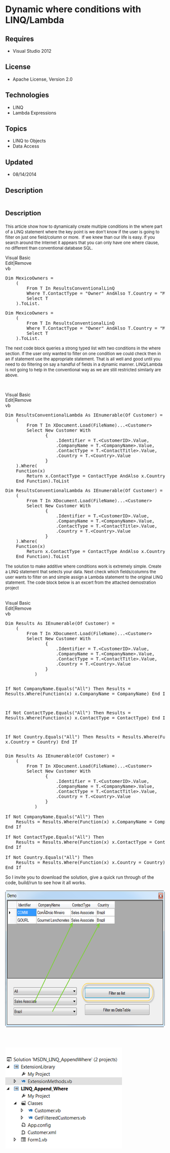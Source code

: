 # Dynamic where conditions with LINQ/Lambda
## Requires
- Visual Studio 2012
## License
- Apache License, Version 2.0
## Technologies
- LINQ
- Lambda Expressions
## Topics
- LINQ to Objects
- Data Access
## Updated
- 08/14/2014
## Description

<h1><span style="font-size:20px; font-weight:bold">Description</span></h1>
<p><span style="font-size:small">This article show how to dynamically create multiple conditions in the where part of a LINQ statement where the key point is we don't know if the user is going to filter on just one field/column or more.&nbsp; If we knew than
 our life is easy. If you search around the Internet it appears that you can only have one where clause, no different than conventional database SQL.</span>&nbsp;</p>
<div class="scriptcode">
<div class="pluginEditHolder" pluginCommand="mceScriptCode">
<div class="title"><span>Visual Basic</span></div>
<div class="pluginLinkHolder"><span class="pluginEditHolderLink">Edit</span>|<span class="pluginRemoveHolderLink">Remove</span></div>
<span class="hidden">vb</span>
<pre class="hidden">Dim MexicoOwners =
    (
        From T In ResultsConventionalLinQ
        Where T.ContactType = &quot;Owner&quot; AndAlso T.Country = &quot;Mexico&quot;
        Select T
    ).ToList.</pre>
<div class="preview">
<pre class="vb"><span class="visualBasic__keyword">Dim</span>&nbsp;MexicoOwners&nbsp;=&nbsp;
&nbsp;&nbsp;&nbsp;&nbsp;(&nbsp;
&nbsp;&nbsp;&nbsp;&nbsp;&nbsp;&nbsp;&nbsp;&nbsp;From&nbsp;T&nbsp;<span class="visualBasic__keyword">In</span>&nbsp;ResultsConventionalLinQ&nbsp;
&nbsp;&nbsp;&nbsp;&nbsp;&nbsp;&nbsp;&nbsp;&nbsp;Where&nbsp;T.ContactType&nbsp;=&nbsp;<span class="visualBasic__string">&quot;Owner&quot;</span>&nbsp;<span class="visualBasic__keyword">AndAlso</span>&nbsp;T.Country&nbsp;=&nbsp;<span class="visualBasic__string">&quot;Mexico&quot;</span>&nbsp;
&nbsp;&nbsp;&nbsp;&nbsp;&nbsp;&nbsp;&nbsp;&nbsp;<span class="visualBasic__keyword">Select</span>&nbsp;T&nbsp;
&nbsp;&nbsp;&nbsp;&nbsp;).ToList.</pre>
</div>
</div>
</div>
<p><span style="font-size:small">The next code block queries a strong typed list with two conditions in the where section. If the user only wanted to filter on one condition we could check then in an if statement use the appropriate statement. That is all well
 and good until you need to do filtering on say a handful of fields in a dynamic manner. LINQ/Lambda is not going to help in the conventional way as we are still restricted similarly are above.</span></p>
<p><span style="font-size:small">&nbsp;</span></p>
<p><span style="font-size:small"></p>
<div class="scriptcode">
<div class="pluginEditHolder" pluginCommand="mceScriptCode">
<div class="title"><span>Visual Basic</span></div>
<div class="pluginLinkHolder"><span class="pluginEditHolderLink">Edit</span>|<span class="pluginRemoveHolderLink">Remove</span></div>
<span class="hidden">vb</span>
<pre class="hidden">Dim ResultsConventionalLambda As IEnumerable(Of Customer) =
    (
        From T In XDocument.Load(FileName)...&lt;Customer&gt;
        Select New Customer With
               {
                   .Identifier = T.&lt;CustomerID&gt;.Value,
                   .CompanyName = T.&lt;CompanyName&gt;.Value,
                   .ContactType = T.&lt;ContactTitle&gt;.Value,
                   .Country = T.&lt;Country&gt;.Value
               }
    ).Where(
    Function(x)
        Return x.ContactType = ContactType AndAlso x.Country = Country
    End Function).ToList</pre>
<div class="preview">
<pre class="js">Dim&nbsp;ResultsConventionalLambda&nbsp;As&nbsp;IEnumerable(Of&nbsp;Customer)&nbsp;=&nbsp;
&nbsp;&nbsp;&nbsp;&nbsp;(&nbsp;
&nbsp;&nbsp;&nbsp;&nbsp;&nbsp;&nbsp;&nbsp;&nbsp;From&nbsp;T&nbsp;In&nbsp;XDocument.Load(FileName)...&lt;Customer&gt;&nbsp;
&nbsp;&nbsp;&nbsp;&nbsp;&nbsp;&nbsp;&nbsp;&nbsp;Select&nbsp;New&nbsp;Customer&nbsp;With&nbsp;
&nbsp;&nbsp;&nbsp;&nbsp;&nbsp;&nbsp;&nbsp;&nbsp;&nbsp;&nbsp;&nbsp;&nbsp;&nbsp;&nbsp;&nbsp;<span class="js__brace">{</span>&nbsp;
&nbsp;&nbsp;&nbsp;&nbsp;&nbsp;&nbsp;&nbsp;&nbsp;&nbsp;&nbsp;&nbsp;&nbsp;&nbsp;&nbsp;&nbsp;&nbsp;&nbsp;&nbsp;&nbsp;.Identifier&nbsp;=&nbsp;T.&lt;CustomerID&gt;.Value,&nbsp;
&nbsp;&nbsp;&nbsp;&nbsp;&nbsp;&nbsp;&nbsp;&nbsp;&nbsp;&nbsp;&nbsp;&nbsp;&nbsp;&nbsp;&nbsp;&nbsp;&nbsp;&nbsp;&nbsp;.CompanyName&nbsp;=&nbsp;T.&lt;CompanyName&gt;.Value,&nbsp;
&nbsp;&nbsp;&nbsp;&nbsp;&nbsp;&nbsp;&nbsp;&nbsp;&nbsp;&nbsp;&nbsp;&nbsp;&nbsp;&nbsp;&nbsp;&nbsp;&nbsp;&nbsp;&nbsp;.ContactType&nbsp;=&nbsp;T.&lt;ContactTitle&gt;.Value,&nbsp;
&nbsp;&nbsp;&nbsp;&nbsp;&nbsp;&nbsp;&nbsp;&nbsp;&nbsp;&nbsp;&nbsp;&nbsp;&nbsp;&nbsp;&nbsp;&nbsp;&nbsp;&nbsp;&nbsp;.Country&nbsp;=&nbsp;T.&lt;Country&gt;.Value&nbsp;
&nbsp;&nbsp;&nbsp;&nbsp;&nbsp;&nbsp;&nbsp;&nbsp;&nbsp;&nbsp;&nbsp;&nbsp;&nbsp;&nbsp;&nbsp;<span class="js__brace">}</span>&nbsp;
&nbsp;&nbsp;&nbsp;&nbsp;).Where(&nbsp;
&nbsp;&nbsp;&nbsp;&nbsp;<span class="js__object">Function</span>(x)&nbsp;
&nbsp;&nbsp;&nbsp;&nbsp;&nbsp;&nbsp;&nbsp;&nbsp;Return&nbsp;x.ContactType&nbsp;=&nbsp;ContactType&nbsp;AndAlso&nbsp;x.Country&nbsp;=&nbsp;Country&nbsp;
&nbsp;&nbsp;&nbsp;&nbsp;End&nbsp;<span class="js__object">Function</span>).ToList</pre>
</div>
</div>
</div>
</span>
<p></p>
<p><span style="font-size:small">The solution to make additive where conditions work is extremely simple. Create a LINQ statement that selects your data. Next check which fields/columns the user wants to filter on and simple assign a Lambda statement to the
 original LINQ statement. The code block below is an excert from the attached demostration project<br>
<br>
</p>
<div class="scriptcode">
<div class="pluginEditHolder" pluginCommand="mceScriptCode">
<div class="title"><span>Visual Basic</span></div>
<div class="pluginLinkHolder"><span class="pluginEditHolderLink">Edit</span>|<span class="pluginRemoveHolderLink">Remove</span></div>
<span class="hidden">vb</span>
<pre class="hidden">Dim Results As IEnumerable(Of Customer) =
    (
        From T In XDocument.Load(FileName)...&lt;Customer&gt;
        Select New Customer With
               {
                   .Identifier = T.&lt;CustomerID&gt;.Value,
                   .CompanyName = T.&lt;CompanyName&gt;.Value,
                   .ContactType = T.&lt;ContactTitle&gt;.Value,
                   .Country = T.&lt;Country&gt;.Value
               }
           )

If Not CompanyName.Equals(&quot;All&quot;) Then
    Results = Results.Where(Function(x) x.CompanyName = CompanyName)
End If

If Not ContactType.Equals(&quot;All&quot;) Then
    Results = Results.Where(Function(x) x.ContactType = ContactType)
End If

If Not Country.Equals(&quot;All&quot;) Then
    Results = Results.Where(Function(x) x.Country = Country)
End If</pre>
<div class="preview">
<pre class="js">Dim&nbsp;Results&nbsp;As&nbsp;IEnumerable(Of&nbsp;Customer)&nbsp;=&nbsp;
&nbsp;&nbsp;&nbsp;&nbsp;(&nbsp;
&nbsp;&nbsp;&nbsp;&nbsp;&nbsp;&nbsp;&nbsp;&nbsp;From&nbsp;T&nbsp;In&nbsp;XDocument.Load(FileName)...&lt;Customer&gt;&nbsp;
&nbsp;&nbsp;&nbsp;&nbsp;&nbsp;&nbsp;&nbsp;&nbsp;Select&nbsp;New&nbsp;Customer&nbsp;With&nbsp;
&nbsp;&nbsp;&nbsp;&nbsp;&nbsp;&nbsp;&nbsp;&nbsp;&nbsp;&nbsp;&nbsp;&nbsp;&nbsp;&nbsp;&nbsp;<span class="js__brace">{</span>&nbsp;
&nbsp;&nbsp;&nbsp;&nbsp;&nbsp;&nbsp;&nbsp;&nbsp;&nbsp;&nbsp;&nbsp;&nbsp;&nbsp;&nbsp;&nbsp;&nbsp;&nbsp;&nbsp;&nbsp;.Identifier&nbsp;=&nbsp;T.&lt;CustomerID&gt;.Value,&nbsp;
&nbsp;&nbsp;&nbsp;&nbsp;&nbsp;&nbsp;&nbsp;&nbsp;&nbsp;&nbsp;&nbsp;&nbsp;&nbsp;&nbsp;&nbsp;&nbsp;&nbsp;&nbsp;&nbsp;.CompanyName&nbsp;=&nbsp;T.&lt;CompanyName&gt;.Value,&nbsp;
&nbsp;&nbsp;&nbsp;&nbsp;&nbsp;&nbsp;&nbsp;&nbsp;&nbsp;&nbsp;&nbsp;&nbsp;&nbsp;&nbsp;&nbsp;&nbsp;&nbsp;&nbsp;&nbsp;.ContactType&nbsp;=&nbsp;T.&lt;ContactTitle&gt;.Value,&nbsp;
&nbsp;&nbsp;&nbsp;&nbsp;&nbsp;&nbsp;&nbsp;&nbsp;&nbsp;&nbsp;&nbsp;&nbsp;&nbsp;&nbsp;&nbsp;&nbsp;&nbsp;&nbsp;&nbsp;.Country&nbsp;=&nbsp;T.&lt;Country&gt;.Value&nbsp;
&nbsp;&nbsp;&nbsp;&nbsp;&nbsp;&nbsp;&nbsp;&nbsp;&nbsp;&nbsp;&nbsp;&nbsp;&nbsp;&nbsp;&nbsp;<span class="js__brace">}</span>&nbsp;
&nbsp;&nbsp;&nbsp;&nbsp;&nbsp;&nbsp;&nbsp;&nbsp;&nbsp;&nbsp;&nbsp;)&nbsp;
&nbsp;
If&nbsp;Not&nbsp;CompanyName.Equals(<span class="js__string">&quot;All&quot;</span>)&nbsp;Then&nbsp;
&nbsp;&nbsp;&nbsp;&nbsp;Results&nbsp;=&nbsp;Results.Where(<span class="js__object">Function</span>(x)&nbsp;x.CompanyName&nbsp;=&nbsp;CompanyName)&nbsp;
End&nbsp;If&nbsp;
&nbsp;
If&nbsp;Not&nbsp;ContactType.Equals(<span class="js__string">&quot;All&quot;</span>)&nbsp;Then&nbsp;
&nbsp;&nbsp;&nbsp;&nbsp;Results&nbsp;=&nbsp;Results.Where(<span class="js__object">Function</span>(x)&nbsp;x.ContactType&nbsp;=&nbsp;ContactType)&nbsp;
End&nbsp;If&nbsp;
&nbsp;
If&nbsp;Not&nbsp;Country.Equals(<span class="js__string">&quot;All&quot;</span>)&nbsp;Then&nbsp;
&nbsp;&nbsp;&nbsp;&nbsp;Results&nbsp;=&nbsp;Results.Where(<span class="js__object">Function</span>(x)&nbsp;x.Country&nbsp;=&nbsp;Country)&nbsp;
End&nbsp;If</pre>
</div>
</div>
</div>
<div class="endscriptcode">So I invite you to download the solution, give a quick run through of the code, build/run to see how it all works.<br>
<br>
<img id="123796" src="123796-aaaaa.png" alt="" width="703" height="430"></div>
</span>
<p></p>
<p>&nbsp;</p>
<p><span style="font-size:small"><br>
<img id="123797" src="123797-bbbbbb.png" alt="" width="369" height="319"><br>
<br>
<br>
</span></p>
